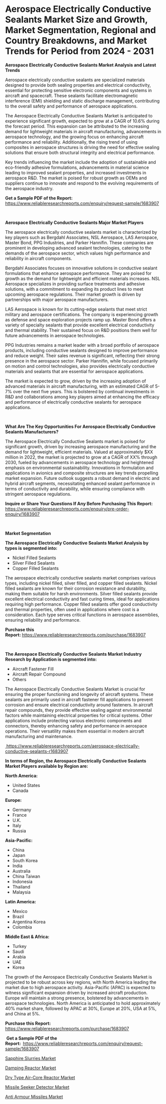 <p><h1>Aerospace Electrically Conductive Sealants Market Size and Growth, Market Segmentation, Regional and Country Breakdowns, and Market Trends for Period from 2024 -  2031</h1></p><p><strong>Aerospace Electrically Conductive Sealants Market Analysis and Latest Trends</strong></p>
<p><p>Aerospace electrically conductive sealants are specialized materials designed to provide both sealing properties and electrical conductivity, essential for protecting sensitive electronic components and systems in aircraft and spacecraft. These sealants facilitate electromagnetic interference (EMI) shielding and static discharge management, contributing to the overall safety and performance of aerospace applications.</p><p>The Aerospace Electrically Conductive Sealants Market is anticipated to experience significant growth, expected to grow at a CAGR of 10.6% during the forecast period. This expansion can be attributed to the increasing demand for lightweight materials in aircraft manufacturing, advancements in aerospace technology, and the growing focus on enhancing aircraft performance and reliability. Additionally, the rising trend of using composites in aerospace structures is driving the need for effective sealing solutions that ensure both structural integrity and electrical performance.</p><p>Key trends influencing the market include the adoption of sustainable and eco-friendly adhesive formulations, advancements in material science leading to improved sealant properties, and increased investments in aerospace R&D. The market is poised for robust growth as OEMs and suppliers continue to innovate and respond to the evolving requirements of the aerospace industry.</p></p>
<p><strong>Get a Sample PDF of the Report:&nbsp;</strong> <a href="https://www.reliableresearchreports.com/enquiry/request-sample/1683907?utm_campaign=1479&utm_medium=2&utm_source=Github&utm_content=ia&utm_term=15102024&utm_id=aerospace-electrically-conductive-sealants">https://www.reliableresearchreports.com/enquiry/request-sample/1683907</a></p>
<p>&nbsp;</p>
<p><strong>Aerospace Electrically Conductive Sealants Major Market Players</strong></p>
<p><p>The aerospace electrically conductive sealants market is characterized by key players such as Bergdahl Associates, NSL Aerospace, LAS Aerospace, Master Bond, PPG Industries, and Parker Hannifin. These companies are prominent in developing advanced sealant technologies, catering to the demands of the aerospace sector, which values high performance and reliability in aircraft components.</p><p>Bergdahl Associates focuses on innovative solutions in conductive sealant formulations that enhance aerospace performance. They are poised for growth as the demand for lightweight and efficient materials increases. NSL Aerospace specializes in providing surface treatments and adhesive solutions, with a commitment to expanding its product lines to meet upcoming aerospace regulations. Their market growth is driven by partnerships with major aerospace manufacturers.</p><p>LAS Aerospace is known for its cutting-edge sealants that meet strict military and aerospace certifications. The company is experiencing growth as defense and space exploration projects ramp up. Master Bond offers a variety of specialty sealants that provide excellent electrical conductivity and thermal stability. Their sustained focus on R&D positions them well for future advancements in aerospace technologies.</p><p>PPG Industries remains a market leader with a broad portfolio of aerospace products, including conductive sealants designed to improve performance and reduce weight. Their sales revenue is significant, reflecting their strong presence in the aerospace sector. Parker Hannifin, while focused primarily on motion and control technologies, also provides electrically conductive materials and sealants that are essential for aerospace applications.</p><p>The market is expected to grow, driven by the increasing adoption of advanced materials in aircraft manufacturing, with an estimated CAGR of 5-7% over the next five years. This is bolstered by continual investments in R&D and collaborations among key players aimed at enhancing the efficacy and performance of electrically conductive sealants for aerospace applications.</p></p>
<p>&nbsp;</p>
<p><strong>What Are The Key Opportunities For Aerospace Electrically Conductive Sealants Manufacturers?</strong></p>
<p><p>The Aerospace Electrically Conductive Sealants market is poised for significant growth, driven by increasing aerospace manufacturing and the demand for lightweight, efficient materials. Valued at approximately $XX million in 2022, the market is projected to grow at a CAGR of XX% through 2030, fueled by advancements in aerospace technology and heightened emphasis on environmental sustainability. Innovations in formulation and applications in avionics and composite structures are key trends propelling market expansion. Future outlook suggests a robust demand in electric and hybrid aircraft segments, necessitating enhanced sealant performance in terms of conductivity and durability, while ensuring compliance with stringent aerospace regulations.</p></p>
<p><strong>Inquire or Share Your Questions If Any Before Purchasing This Report:</strong> <a href="https://www.reliableresearchreports.com/enquiry/pre-order-enquiry/1683907?utm_campaign=1479&utm_medium=2&utm_source=Github&utm_content=ia&utm_term=15102024&utm_id=aerospace-electrically-conductive-sealants">https://www.reliableresearchreports.com/enquiry/pre-order-enquiry/1683907</a></p>
<p>&nbsp;</p>
<p><strong>Market Segmentation</strong></p>
<p><strong>The Aerospace Electrically Conductive Sealants Market Analysis by types is segmented into:</strong></p>
<p><ul><li>Nickel Filled Sealants</li><li>Silver Filled Sealants</li><li>Copper Filled Sealants</li></ul></p>
<p><p>The aerospace electrically conductive sealants market comprises various types, including nickel filled, silver filled, and copper filled sealants. Nickel filled sealants are known for their corrosion resistance and durability, making them suitable for harsh environments. Silver filled sealants provide excellent electrical conductivity and fast curing times, ideal for applications requiring high performance. Copper filled sealants offer good conductivity and thermal properties, often used in applications where cost is a consideration. Each type serves critical functions in aerospace assemblies, ensuring reliability and performance.</p></p>
<p><strong>Purchase this Report:&nbsp;</strong><a href="https://www.reliableresearchreports.com/purchase/1683907?utm_campaign=1479&utm_medium=2&utm_source=Github&utm_content=ia&utm_term=15102024&utm_id=aerospace-electrically-conductive-sealants">https://www.reliableresearchreports.com/purchase/1683907</a></p>
<p>&nbsp;</p>
<p><strong>The Aerospace Electrically Conductive Sealants Market Industry Research by Application is segmented into:</strong></p>
<p><ul><li>Aircraft Fastener Fill</li><li>Aircraft Repair Compound</li><li>Others</li></ul></p>
<p><p>The Aerospace Electrically Conductive Sealants Market is crucial for ensuring the proper functioning and longevity of aircraft systems. These sealants are primarily used in aircraft fastener fill applications to prevent corrosion and ensure electrical conductivity around fasteners. In aircraft repair compounds, they provide effective sealing against environmental factors while maintaining electrical properties for critical systems. Other applications include protecting various electronic components and connectors, thereby enhancing safety and performance in aerospace operations. Their versatility makes them essential in modern aircraft manufacturing and maintenance.</p></p>
<p><a href="https://www.reliableresearchreports.com/aerospace-electrically-conductive-sealants-r1683907?utm_campaign=1479&utm_medium=2&utm_source=Github&utm_content=ia&utm_term=15102024&utm_id=aerospace-electrically-conductive-sealants">&nbsp;https://www.reliableresearchreports.com/aerospace-electrically-conductive-sealants-r1683907</a></p>
<p><strong>In terms of Region, the Aerospace Electrically Conductive Sealants Market Players available by Region are:</strong></p>
<p>
    <p> <strong> North America: </strong>
        <ul>
            <li>United States</li>
            <li>Canada</li>
        </ul>
        </p> 
    <p> <strong> Europe: </strong>
        <ul>
            <li>Germany</li>
            <li>France</li>
            <li>U.K.</li>
            <li>Italy</li>
            <li>Russia</li>
        </ul>
        </p> 
    <p> <strong> Asia-Pacific: </strong>
        <ul>
            <li>China</li>
            <li>Japan</li>
            <li>South Korea</li>
            <li>India</li>
            <li>Australia</li>
            <li>China Taiwan</li>
            <li>Indonesia</li>
            <li>Thailand</li>
            <li>Malaysia</li>
        </ul>
        </p> 
    <p> <strong> Latin America: </strong>
        <ul>
            <li>Mexico</li>
            <li>Brazil</li>
            <li>Argentina Korea</li>
            <li>Colombia</li>
        </ul>
        </p> 
    <p> <strong> Middle East & Africa: </strong>
        <ul>
            <li>Turkey</li>
            <li>Saudi</li>
            <li>Arabia</li>
            <li>UAE</li>
            <li>Korea</li>
        </ul>
    </p>
    </p>
<p><p>The growth of the Aerospace Electrically Conductive Sealants Market is projected to be robust across key regions, with North America leading the market due to high aerospace activity. Asia-Pacific (APAC) is expected to witness significant expansion driven by increased aircraft production. Europe will maintain a strong presence, bolstered by advancements in aerospace technologies. North America is anticipated to hold approximately 40% market share, followed by APAC at 30%, Europe at 20%, USA at 5%, and China at 5%.</p></p>
<p><strong>Purchase this Report: </strong><a href="https://www.reliableresearchreports.com/purchase/1683907?utm_campaign=1479&utm_medium=2&utm_source=Github&utm_content=ia&utm_term=15102024&utm_id=aerospace-electrically-conductive-sealants">https://www.reliableresearchreports.com/purchase/1683907</a></p>
<p>&nbsp;<strong>Get a Sample PDF of the Report:&nbsp;&nbsp;</strong><a href="https://www.reliableresearchreports.com/enquiry/request-sample/1683907?utm_campaign=1479&utm_medium=2&utm_source=Github&utm_content=ia&utm_term=15102024&utm_id=aerospace-electrically-conductive-sealants">https://www.reliableresearchreports.com/enquiry/request-sample/1683907</a></p>
<p><strong></strong></p>
<p><p><a href="https://www.linkedin.com/pulse/emerging-technologies-reshaping-sapphire-slurries-market-idcdf?trk=public_post_embed_feed-article-content&utm_campaign=1479&utm_medium=2&utm_source=Github&utm_content=ia&utm_term=15102024&utm_id=aerospace-electrically-conductive-sealants">Sapphire Slurries Market</a></p><p><a href="https://www.linkedin.com/pulse/damping-reactor-market-pulse-92-expansion-blueprint-2024-2031-sqkif?trk=public_post_embed_feed-article-content&utm_campaign=1479&utm_medium=2&utm_source=Github&utm_content=ia&utm_term=15102024&utm_id=aerospace-electrically-conductive-sealants">Damping Reactor Market</a></p><p><a href="https://www.linkedin.com/pulse/pioneering-growth-analyzing-global-dry-type-air-core-reactor-ic0jf?trk=public_post_embed_feed-article-content&utm_campaign=1479&utm_medium=2&utm_source=Github&utm_content=ia&utm_term=15102024&utm_id=aerospace-electrically-conductive-sealants">Dry Type Air-Core Reactor Market</a></p><p><a href="https://www.linkedin.com/pulse/global-missile-seeker-detector-market-product-type-application-sr6mf?utm_campaign=1479&utm_medium=2&utm_source=Github&utm_content=ia&utm_term=15102024&utm_id=aerospace-electrically-conductive-sealants">Missile Seeker Detector Market</a></p><p><a href="https://www.linkedin.com/pulse/anti-armour-missiles-market-drivers-challenges-forecast-2024-2031-bfpcf?utm_campaign=1479&utm_medium=2&utm_source=Github&utm_content=ia&utm_term=15102024&utm_id=aerospace-electrically-conductive-sealants">Anti Armour Missiles Market</a></p></p>